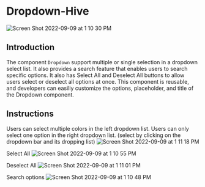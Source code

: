 # Dropdown-Hive
![Screen Shot 2022-09-09 at 1 10 30 PM](https://user-images.githubusercontent.com/55002287/189417540-fb7d9d4f-f6f8-4502-8249-559e956ceebf.png)


## Introduction
The component `Dropdown` support multiple or single selection in a dropdown select list. It also provides a search feature that enables users to search specific options. It also has Select All and Deselect All buttons to allow users select or deselect all options at once. This component is reusable, and developers can easiliy customize the options, placeholder, and title of the Dropdown component.

## Instructions
Users can select multiple colors in the left dropdown list. Users can only select one option in the right dropdown list. (select by clicking on the dropdown bar and its dropping list)
![Screen Shot 2022-09-09 at 1 11 18 PM](https://user-images.githubusercontent.com/55002287/189417285-bfe43ebf-92fc-41bd-8633-23b6bbdd56bf.png)

Select All
![Screen Shot 2022-09-09 at 1 10 55 PM](https://user-images.githubusercontent.com/55002287/189417391-c4e8bb74-a10b-42f4-9799-94cc1c9e8407.png)

Deselect All
![Screen Shot 2022-09-09 at 1 11 01 PM](https://user-images.githubusercontent.com/55002287/189417413-2aa82318-08dc-4413-b92c-e8bbd6de817a.png)

Search options
![Screen Shot 2022-09-09 at 1 10 48 PM](https://user-images.githubusercontent.com/55002287/189417456-b539404c-77bc-4476-af45-7b91a22c005b.png)

